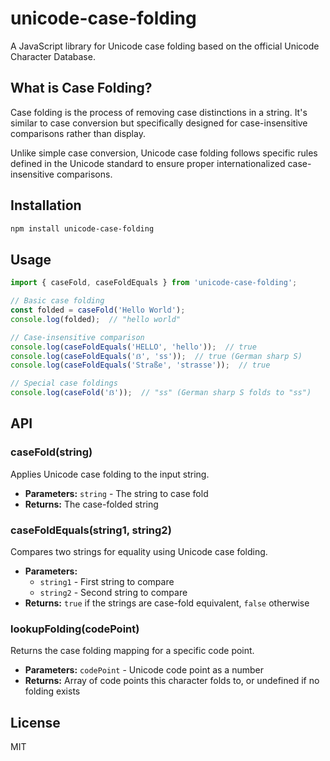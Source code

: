 # unicode-case-folding

A JavaScript library for Unicode case folding based on the official Unicode Character Database.

## What is Case Folding?

Case folding is the process of removing case distinctions in a string. It's similar to case conversion but specifically designed for case-insensitive comparisons rather than display.

Unlike simple case conversion, Unicode case folding follows specific rules defined in the Unicode standard to ensure proper internationalized case-insensitive comparisons.

## Installation

```bash
npm install unicode-case-folding
```

## Usage

```javascript
import { caseFold, caseFoldEquals } from 'unicode-case-folding';

// Basic case folding
const folded = caseFold('Hello World');
console.log(folded);  // "hello world"

// Case-insensitive comparison
console.log(caseFoldEquals('HELLO', 'hello'));  // true
console.log(caseFoldEquals('ẞ', 'ss'));  // true (German sharp S)
console.log(caseFoldEquals('Straße', 'strasse'));  // true

// Special case foldings
console.log(caseFold('ẞ'));  // "ss" (German sharp S folds to "ss")
```

## API

### caseFold(string)

Applies Unicode case folding to the input string.

- **Parameters:** `string` - The string to case fold
- **Returns:** The case-folded string

### caseFoldEquals(string1, string2)

Compares two strings for equality using Unicode case folding.

- **Parameters:**
  - `string1` - First string to compare
  - `string2` - Second string to compare
- **Returns:** `true` if the strings are case-fold equivalent, `false` otherwise

### lookupFolding(codePoint)

Returns the case folding mapping for a specific code point.

- **Parameters:** `codePoint` - Unicode code point as a number
- **Returns:** Array of code points this character folds to, or undefined if no folding exists

## License

MIT